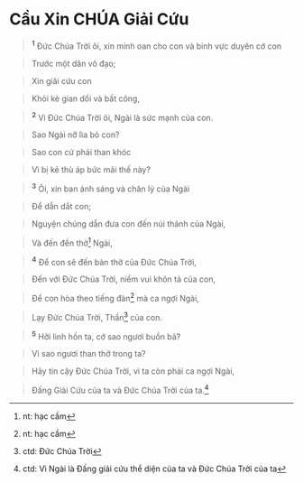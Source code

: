 

# Cầu Xin CHÚA Giải Cứu

> <sup><b>1</b></sup> Đức Chúa Trời ôi, xin minh oan cho con và binh vực duyên cớ con
>


> Trước một dân vô đạo;
>


> Xin giải cứu con
>


> Khỏi kẻ gian dối và bất công,
>


> <sup><b>2</b></sup> Vì Đức Chúa Trời ôi, Ngài là sức mạnh của con.
>


> Sao Ngài nỡ lìa bỏ con?
>


> Sao con cứ phải than khóc
>


> Vì bị kẻ thù áp bức mãi thế này?
>


> <sup><b>3</b></sup> Ôi, xin ban ánh sáng và chân lý của Ngài
>


> Để dẫn dắt con;
>


> Nguyện chúng dẫn đưa con đến núi thánh của Ngài,
>


> Và đến đền thờ[^1] Ngài,
>


> <sup><b>4</b></sup> Để con sẽ đến bàn thờ của Đức Chúa Trời,
>


> Đến với Đức Chúa Trời, niềm vui khôn tả của con,
>


> Để con hòa theo tiếng đàn[^1] mà ca ngợi Ngài,
>


> Lạy Đức Chúa Trời, Thần[^3] của con.
>


> <sup><b>5</b></sup> Hỡi linh hồn ta, cớ sao ngươi buồn bã?
>


> Vì sao ngươi than thở trong ta?
>


> Hãy tin cậy Đức Chúa Trời, vì ta còn phải ca ngợi Ngài,
>


> Đấng Giải Cứu của ta và Đức Chúa Trời của ta.[^4]
>

[^1]: nt: hạc cầm
[^1]: nt: đền tạm, lều, nơi ngự, nơi ở
[^3]: ctd: Đức Chúa Trời
[^4]: ctd: Vì Ngài là Đấng giải cứu thể diện của ta và Đức Chúa Trời của ta
